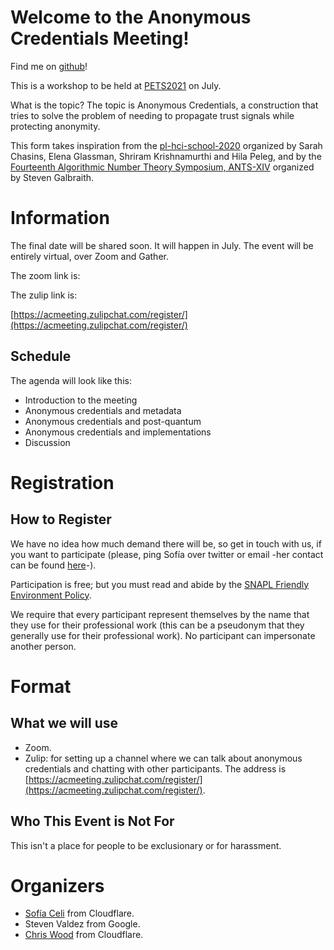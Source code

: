 # Welcome to the Anonymous Credentials Meeting!

Find me on [github](https://github.com/claucece/Anonymous-Credentials-Meeting)!

This is a workshop to be held at [PETS2021](https://www.petsymposium.org/)
on July.

What is the topic? The topic is Anonymous Credentials, a construction that
tries to solve the problem of needing to propagate trust signals while protecting
anonymity.

This form takes inspiration from the [pl-hci-school-2020](https://shriram.github.io/pl-hci-school-2020/)
organized by Sarah Chasins, Elena Glassman, Shriram Krishnamurthi and Hila Peleg,
and by the [Fourteenth Algorithmic Number Theory Symposium, ANTS-XIV](https://www.math.auckland.ac.nz/~sgal018/ANTS/index.html)
organized by Steven Galbraith.

# Information

The final date will be shared soon. It will happen in July.
The event will be entirely virtual, over Zoom and Gather.

The zoom link is:

The zulip link is:

[https://acmeeting.zulipchat.com/register/](https://acmeeting.zulipchat.com/register/)

## Schedule

The agenda will look like this:

* Introduction to the meeting
* Anonymous credentials and metadata
* Anonymous credentials and post-quantum
* Anonymous credentials and implementations
* Discussion

# Registration

## How to Register

We have no idea how much demand there will be, so get in touch with us, if you
want to participate (please, ping Sofía over twitter or email -her contact can
be found [here](https://www.sofiaceli.com/contact/)-).

Participation is free; but you must read and abide by the [SNAPL Friendly Environment Policy](https://snapl.org/2015/policy.html).

We require that every participant represent themselves by the name that they
use for their professional work (this can be a pseudonym that they generally
use for their professional work). No participant can impersonate another person.

# Format

## What we will use

* Zoom.
* Zulip: for setting up a channel where we can talk about anonymous credentials and
  chatting with other participants. The address is [https://acmeeting.zulipchat.com/register/](https://acmeeting.zulipchat.com/register/).

## Who This Event is Not For

This isn't a place for people to be exclusionary or for harassment.

# Organizers

* [Sofía Celi](https://claucece.github.io/) from Cloudflare.
* Steven Valdez from Google.
* [Chris Wood](https://chris-wood.github.io/) from Cloudflare.